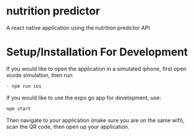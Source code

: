 # nutrition predictor

A react native application using the nutrition predictor API

# Setup/Installation For Development

If you would like to open the application in a simulated iphone, first open xcode simulation, then run:

```bash
- npm run ios
```

If you would like to use the expo go app for development, use:

```bash
npm start
```

Then navigate to your application (make sure you are on the same wifi), scan the QR code, then open up your application.
